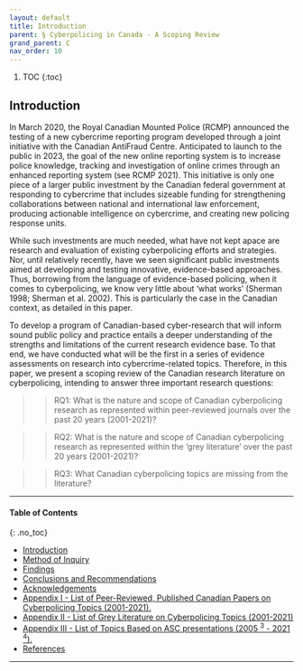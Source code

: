 ```yaml
---
layout: default
title: Introduction
parent: § Cyberpolicing in Canada - A Scoping Review 
grand_parent: C
nav_order: 10 
---
```

<style>
.dont-break-out {
  /* These are technically the same, but use both */
  overflow-wrap: break-word;
  word-wrap: break-word;

     -ms-word-break: break-all;
  /* This is the dangerous one in WebKit, as it breaks things wherever */
  word-break: break-all;
  /* Instead use this non-standard one: */
  word-break: break-word;
}

.youtube-container {
    position: relative;
    width: 100%;
    height: 0;
    padding-bottom: 56.25%;
}
.youtube-video {
    position: absolute;
    top: 0;
    left: 0;
    width: 100%;
    height: 100%;
}

</style>

<div class="dont-break-out" markdown="1">

1. TOC
{:toc}

## Introduction
In March 2020, the Royal Canadian Mounted Police (RCMP) announced the testing of a new cybercrime reporting program developed through a joint initiative with the Canadian AntiFraud Centre. Anticipated to launch to the public in 2023, the goal of the new online reporting system is to increase police knowledge, tracking and investigation of online crimes through an enhanced reporting system (see RCMP 2021). This initiative is only one piece of a larger public investment by the Canadian federal government at responding to cybercrime that includes sizeable funding for strengthening collaborations between national and international law enforcement, producing actionable intelligence on cybercrime, and creating new policing response units.

While such investments are much needed, what have not kept apace are research and evaluation of existing cyberpolicing efforts and strategies. Nor, until relatively recently, have we seen significant public investments aimed at developing and testing innovative, evidence-based approaches. Thus, borrowing from the language of evidence-based policing, when it comes to cyberpolicing, we know very little about ‘what works’ (Sherman 1998; Sherman et al. 2002). This is particularly the case in the Canadian context, as detailed in this paper.

To develop a program of Canadian-based cyber-research that will inform sound public policy and practice entails a deeper understanding of the strengths and limitations of the current research evidence base. To that end, we have conducted what will be the first in a series of evidence assessments on research into cybercrime-related topics. Therefore, in this paper, we present a scoping review of the Canadian research literature on cyberpolicing, intending to answer three important research questions:

>> RQ1: What is the nature and scope of Canadian cyberpolicing research as represented within peer-reviewed journals over the past 20 years (2001-2021)?

>> RQ2: What is the nature and scope of Canadian cyberpolicing research as represented within the ‘grey literature’ over the past 20 years (2001-2021)?

>> RQ3: What Canadian cyberpolicing topics are missing from the literature? 

***

#### Table of Contents
{: .no_toc}

<ul><li> <a href="/docs/C/Cyberpolicing-in-Canada-A-Scoping-Review-1/">Introduction</a></li><li> <a href="/docs/C/Cyberpolicing-in-Canada-A-Scoping-Review-2/">Method of Inquiry</a></li><li> <a href="/docs/C/Cyberpolicing-in-Canada-A-Scoping-Review-3/">Findings</a></li><li> <a href="/docs/C/Cyberpolicing-in-Canada-A-Scoping-Review-4/">Conclusions and Recommendations</a></li><li> <a href="/docs/C/Cyberpolicing-in-Canada-A-Scoping-Review-5/">Acknowledgements</a></li><li> <a href="/docs/C/Cyberpolicing-in-Canada-A-Scoping-Review-6/">Appendix I - List of Peer-Reviewed, Published Canadian Papers on Cyberpolicing Topics (2001-2021).</a></li><li> <a href="/docs/C/Cyberpolicing-in-Canada-A-Scoping-Review-7/">Appendix II - List of Grey Literature on Cyberpolicing Topics (2001-2021)</a></li><li> <a href="/docs/C/Cyberpolicing-in-Canada-A-Scoping-Review-8/">Appendix III - List of Topics Based on ASC presentations (2005 <sup>3</sup> - 2021 <sup>4</sup>).</a></li><li> <a href="/docs/C/Cyberpolicing-in-Canada-A-Scoping-Review-9/">References</a></li></ul>

***

</div>
